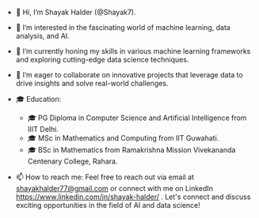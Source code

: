 - 👋 Hi, I’m Shayak Halder (@Shayak7).
- 👀 I’m interested in the fascinating world of machine learning, data analysis, and AI.
- 🌱 I’m currently honing my skills in various machine learning frameworks and exploring cutting-edge data science techniques.
- 💞️ I’m eager to collaborate on innovative projects that leverage data to drive insights and solve real-world challenges.
- 🎓 Education:


  

    - 🎓 PG Diploma in Computer Science and Artificial Intelligence from IIIT Delhi.
    - 🎓 MSc in Mathematics and Computing from IIT Guwahati.
    - 🎓 BSc in Mathematics from Ramakrishna Mission Vivekananda Centenary College, Rahara.

- 📫 How to reach me: Feel free to reach out via email at shayakhalder77@gmail.com or connect with me on LinkedIn https://www.linkedin.com/in/shayak-halder/ . Let's connect and discuss exciting opportunities in the field of AI and data science!

